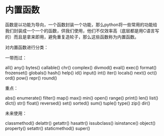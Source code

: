 # 内置函数

​	函数是以功能为导向，一个函数封装一个功能，那么python将一些常用的功能给我们封装成一个一个的函数，供我们使用，他们不仅效率高（底层都是用C语言写的）而且是拿来即用，避免重复造轮子，那么这些函数称为内置函数。

对内置函数进行分类：

一带而过：

all() any() bytes() callable() chr() complex() divmod() eval() exec() format() frozenset() globals() hash() help() id() input() int() iter() locals() next() oct() ord() pow()  repr() round()

重点：

abs() enumerate() filter() map() max() min() open() range() print() len() list() dict() str() float() reversed() set() sorted() sum()  tuple() type() zip() dir() 

未来使用：

classmethod() delattr() getattr() hasattr() issubclass() isinstance() object() property() setattr() staticmethod() super()